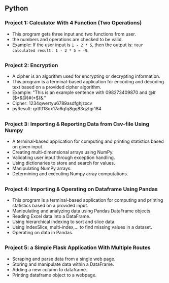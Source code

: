 ## Python
### Project 1: Calculator With 4 Function (Two Operations)
* This program gets three input and two functions from user.
* the numbers and operations are checked to be valid.
* Example: If the user input is `1 - 2 * 5`, then the output is: `Your calculated result: 1 - 2 * 5 = -9`.
##
### Project 2: Encryption
* A cipher is an algorithm used for encrypting or decrypting information. 
* This program is a terminal-based application for encoding and decoding text based on a provided cipher algorithm.
* Example: "This is an example sentence with 098273409870 and @#($*&@)#(*$)&."
* Cipher: 1234qwertyu6789asdfghjzxcv
* pyResult: grtftf18qx17a6qfq8gq83qztgr184
##
### Project 3: Importing & Reporting Data from Csv-file Using Numpy
* A terminal-based application for computing and printing statistics based on given input.
* Creating multi-dimensional arrays using NumPy.
* Validating user input through exception handling.
* Using dictionaries to store and search for values.
* Manipulating NumPy arrays.
* Determining and executing Numpy array computations.
##
### Project 4: Importing & Operating on Dataframe Using Pandas
* This program is a terminal-based application for computing and printing statistics based on a provided input.
* Manipulating and analyzing data using Pandas DataFrame objects.
* Reading Excel data into a DataFrame.
* Using hierarchical indexing to sort and slice data.
* Using IndexSlice, multi-index,... to find missing values in a dataset.
* Operating on data in Pandas.
##
### Project 5: a Simple Flask Application With Multiple Routes
* Scraping and parse data from a single web page.
* Storing and manipulate data within a DataFrame.
* Adding a new column to dataframe.
* Printing dataframe object to a webpage.
##
